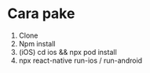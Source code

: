 # Cara pake

1. Clone
2. Npm install
3. (iOS) cd ios && npx pod install
4. npx react-native run-ios / run-android
